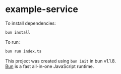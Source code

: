 # example-service

To install dependencies:

```bash
bun install
```

To run:

```bash
bun run index.ts
```

This project was created using `bun init` in bun v1.1.8. \
[Bun](https://bun.sh) is a fast all-in-one JavaScript runtime.
